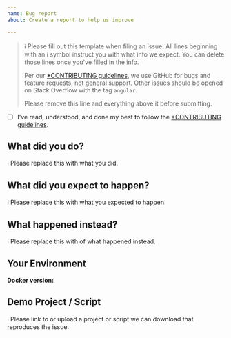 ```yaml
---
name: Bug report
about: Create a report to help us improve

---
```

> ℹ Please fill out this template when filing an issue.
> All lines beginning with an ℹ symbol instruct you with what info we expect. You can delete those lines once you've filled in the info.
>
> Per our [*CONTRIBUTING guidelines](https://github.com/toolisticon/toolisticon/kalilinux/master/CONTRIBUTING.md), we use GitHub for
> bugs and feature requests, not general support. Other issues should be opened on Stack Overflow with the tag `angular`.
>
> Please remove this line and everything above it before submitting.

* [ ] I've read, understood, and done my best to follow the [*CONTRIBUTING guidelines](https://github.com/toolisticon/toolisticon/kalilinux/master/CONTRIBUTING.md).

## What did you do?

ℹ Please replace this with what you did.  

## What did you expect to happen?

ℹ Please replace this with what you expected to happen.  

## What happened instead?

ℹ Please replace this with of what happened instead.  

## Your Environment

**Docker version:**

## Demo Project / Script

ℹ Please link to or upload a project or script we can download that reproduces the issue.
